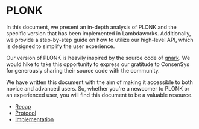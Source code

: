 # PLONK

In this document, we present an in-depth analysis of PLONK and the specific version that has been implemented in Lambdaworks. Additionally, we provide a step-by-step guide on how to utilize our high-level API, which is designed to simplify the user experience.

Our version of PLONK is heavily inspired by the source code of [gnark](https://github.com/ConsenSys/gnark). We would hike to take this opportunity to express our gratitude to ConsenSys for generously sharing their source code with the community.

We have written this document with the aim of making it accessible to both novice and advanced users. So, whether you're a newcomer to PLONK or an experienced user, you will find this document to be a valuable resource.

- [Recap](./recap.md)
- [Protocol](./protocol.md)
- [Implementation](./implementation.md)

